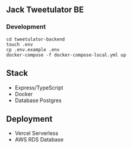 ## Jack Tweetulator BE

### Development
```
cd tweetulator-backend
touch .env
cp .env.example .env
docker-compose -f docker-compose-local.yml up
```

## Stack
- Express/TypeScript
- Docker
- Database Postgres

## Deployment
- Vercel Serverless
- AWS RDS Database
